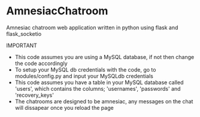 # AmnesiacChatroom
Amnesiac chatroom web application written in python using flask and flask_socketio

IMPORTANT

- This code assumes you are using a MySQL database, if not then change the code accordingly
- To setup your MySQL db credentials with the code, go to modules/config.py and input your MySQLdb credentials
- This code assumes you have a table in your MySQL database called 'users', which contains the columns; 'usernames', 'passwords' and 'recovery_keys'
- The chatrooms are designed to be amnesiac, any messages on the chat will dissapear once you reload the page
